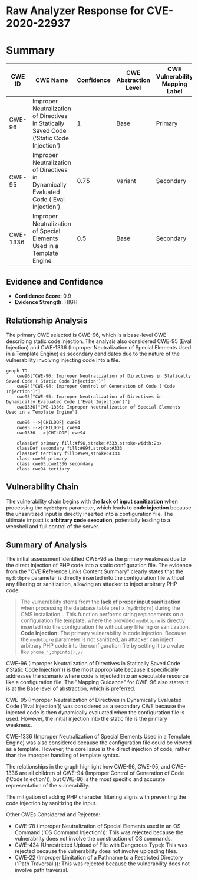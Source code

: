 # Raw Analyzer Response for CVE-2020-22937

# Summary
| CWE ID | CWE Name | Confidence | CWE Abstraction Level | CWE Vulnerability Mapping Label | CWE-Vulnerability Mapping Notes |
|---|---|---|---|---|---|
| CWE-96 | Improper Neutralization of Directives in Statically Saved Code ('Static Code Injection') | 1 | Base | Primary | Allowed |
| CWE-95 | Improper Neutralization of Directives in Dynamically Evaluated Code ('Eval Injection') | 0.75 | Variant | Secondary | Allowed |
| CWE-1336 | Improper Neutralization of Special Elements Used in a Template Engine | 0.5 | Base | Secondary | Allowed |

## Evidence and Confidence

*   **Confidence Score:** 0.9
*   **Evidence Strength:** HIGH

## Relationship Analysis
The primary CWE selected is CWE-96, which is a base-level CWE describing static code injection. The analysis also considered CWE-95 (Eval Injection) and CWE-1336 (Improper Neutralization of Special Elements Used in a Template Engine) as secondary candidates due to the nature of the vulnerability involving injecting code into a file.

```mermaid
graph TD
    cwe96["CWE-96: Improper Neutralization of Directives in Statically Saved Code ('Static Code Injection')"]
    cwe94["CWE-94: Improper Control of Generation of Code ('Code Injection')"]
    cwe95["CWE-95: Improper Neutralization of Directives in Dynamically Evaluated Code ('Eval Injection')"]
    cwe1336["CWE-1336: Improper Neutralization of Special Elements Used in a Template Engine"]
    
    cwe96 -->|CHILDOF| cwe94
    cwe95 -->|CHILDOF| cwe94
    cwe1336 -->|CHILDOF| cwe94

    classDef primary fill:#f96,stroke:#333,stroke-width:2px
    classDef secondary fill:#69f,stroke:#333
    classDef tertiary fill:#9e9,stroke:#333
    class cwe96 primary
    class cwe95,cwe1336 secondary
    class cwe94 tertiary
```

## Vulnerability Chain
The vulnerability chain begins with the **lack of input sanitization** when processing the `mydbtbpre` parameter, which leads to **code injection** because the unsanitized input is directly inserted into a configuration file. The ultimate impact is **arbitrary code execution**, potentially leading to a webshell and full control of the server.

## Summary of Analysis
The initial assessment identified CWE-96 as the primary weakness due to the direct injection of PHP code into a static configuration file. The evidence from the "CVE Reference Links Content Summary" clearly states that the `mydbtbpre` parameter is directly inserted into the configuration file without any filtering or sanitization, allowing an attacker to inject arbitrary PHP code.

> The vulnerability stems from the **lack of proper input sanitization** when processing the database table prefix (`mydbtbpre`) during the CMS installation... This function performs string replacements on a configuration file template, where the provided `mydbtbpre` is directly inserted into the configuration file without any filtering or sanitization.
> **Code Injection:** The primary vulnerability is code injection. Because the `mydbtbpre` parameter is not sanitized, an attacker can inject arbitrary PHP code into the configuration file by setting it to a value like `phome_';phpinfo();//`.

CWE-96 (Improper Neutralization of Directives in Statically Saved Code ('Static Code Injection')) is the most appropriate because it specifically addresses the scenario where code is injected into an executable resource like a configuration file. The "Mapping Guidance" for CWE-96 also states it is at the Base level of abstraction, which is preferred.

CWE-95 (Improper Neutralization of Directives in Dynamically Evaluated Code ('Eval Injection')) was considered as a secondary CWE because the injected code is then dynamically evaluated when the configuration file is used. However, the initial injection into the static file is the primary weakness.

CWE-1336 (Improper Neutralization of Special Elements Used in a Template Engine) was also considered because the configuration file could be viewed as a template. However, the core issue is the direct injection of code, rather than the improper handling of template syntax.

The relationships in the graph highlight how CWE-96, CWE-95, and CWE-1336 are all children of CWE-94 (Improper Control of Generation of Code ('Code Injection')), but CWE-96 is the most specific and accurate representation of the vulnerability.

The mitigation of adding PHP character filtering aligns with preventing the code injection by sanitizing the input.

Other CWEs Considered and Rejected:

*   CWE-78 (Improper Neutralization of Special Elements used in an OS Command ('OS Command Injection')): This was rejected because the vulnerability does not involve the construction of OS commands.
*   CWE-434 (Unrestricted Upload of File with Dangerous Type): This was rejected because the vulnerability does not involve uploading files.
*   CWE-22 (Improper Limitation of a Pathname to a Restricted Directory ('Path Traversal')): This was rejected because the vulnerability does not involve path traversal.